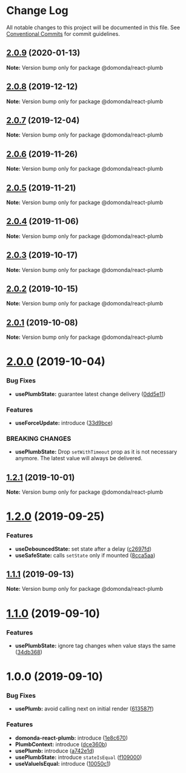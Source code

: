 # Change Log

All notable changes to this project will be documented in this file.
See [Conventional Commits](https://conventionalcommits.org) for commit guidelines.

## [2.0.9](https://github.com/domonda/domonda-js/compare/@domonda/react-plumb@2.0.8...@domonda/react-plumb@2.0.9) (2020-01-13)

**Note:** Version bump only for package @domonda/react-plumb





## [2.0.8](https://github.com/domonda/domonda-js/compare/@domonda/react-plumb@2.0.7...@domonda/react-plumb@2.0.8) (2019-12-12)

**Note:** Version bump only for package @domonda/react-plumb





## [2.0.7](https://github.com/domonda/domonda-js/compare/@domonda/react-plumb@2.0.6...@domonda/react-plumb@2.0.7) (2019-12-04)

**Note:** Version bump only for package @domonda/react-plumb





## [2.0.6](https://github.com/domonda/domonda-js/compare/@domonda/react-plumb@2.0.5...@domonda/react-plumb@2.0.6) (2019-11-26)

**Note:** Version bump only for package @domonda/react-plumb





## [2.0.5](https://github.com/domonda/domonda-js/compare/@domonda/react-plumb@2.0.4...@domonda/react-plumb@2.0.5) (2019-11-21)

**Note:** Version bump only for package @domonda/react-plumb





## [2.0.4](https://github.com/domonda/domonda-js/compare/@domonda/react-plumb@2.0.3...@domonda/react-plumb@2.0.4) (2019-11-06)

**Note:** Version bump only for package @domonda/react-plumb





## [2.0.3](https://github.com/domonda/domonda-js/compare/@domonda/react-plumb@2.0.2...@domonda/react-plumb@2.0.3) (2019-10-17)

**Note:** Version bump only for package @domonda/react-plumb





## [2.0.2](https://github.com/domonda/domonda-js/compare/@domonda/react-plumb@2.0.1...@domonda/react-plumb@2.0.2) (2019-10-15)

**Note:** Version bump only for package @domonda/react-plumb





## [2.0.1](https://github.com/domonda/domonda-js/compare/@domonda/react-plumb@2.0.0...@domonda/react-plumb@2.0.1) (2019-10-08)

**Note:** Version bump only for package @domonda/react-plumb





# [2.0.0](https://github.com/domonda/domonda-js/compare/@domonda/react-plumb@1.2.1...@domonda/react-plumb@2.0.0) (2019-10-04)


### Bug Fixes

* **usePlumbState:** guarantee latest change delivery ([0dd5e11](https://github.com/domonda/domonda-js/commit/0dd5e11))


### Features

* **useForceUpdate:** introduce ([33d9bce](https://github.com/domonda/domonda-js/commit/33d9bce))


### BREAKING CHANGES

* **usePlumbState:** Drop `setWithTimeout` prop as it is not necessary anymore. The latest value will always be delivered.





## [1.2.1](https://github.com/domonda/domonda-js/compare/@domonda/react-plumb@1.2.0...@domonda/react-plumb@1.2.1) (2019-10-01)

**Note:** Version bump only for package @domonda/react-plumb





# [1.2.0](https://github.com/domonda/domonda-js/compare/@domonda/react-plumb@1.1.1...@domonda/react-plumb@1.2.0) (2019-09-25)


### Features

* **useDebouncedState:** set state after a delay ([c2697fd](https://github.com/domonda/domonda-js/commit/c2697fd))
* **useSafeState:** calls `setState` only if mounted ([8cca5aa](https://github.com/domonda/domonda-js/commit/8cca5aa))





## [1.1.1](https://github.com/domonda/domonda-js/compare/@domonda/react-plumb@1.1.0...@domonda/react-plumb@1.1.1) (2019-09-13)

**Note:** Version bump only for package @domonda/react-plumb





# [1.1.0](https://github.com/domonda/domonda-js/compare/@domonda/react-plumb@1.0.0...@domonda/react-plumb@1.1.0) (2019-09-10)


### Features

* **usePlumbState:** ignore tag changes when value stays the same ([34db368](https://github.com/domonda/domonda-js/commit/34db368))





# 1.0.0 (2019-09-10)


### Bug Fixes

* **usePlumb:** avoid calling next on initial render ([613587f](https://github.com/domonda/domonda-js/commit/613587f))


### Features

* **domonda-react-plumb:** introduce ([1e8c670](https://github.com/domonda/domonda-js/commit/1e8c670))
* **PlumbContext:** introduce ([dce360b](https://github.com/domonda/domonda-js/commit/dce360b))
* **usePlumb:** introduce ([a742e1d](https://github.com/domonda/domonda-js/commit/a742e1d))
* **usePlumbState:** introduce `stateIsEqual` ([f109000](https://github.com/domonda/domonda-js/commit/f109000))
* **useValueIsEqual:** introduce ([10050c1](https://github.com/domonda/domonda-js/commit/10050c1))
